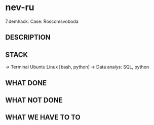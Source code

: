 # nev-ru
7.demhack. Case: Roscomsvoboda

DESCRIPTION
-----------



STACK
-----------
 -> Terminal Ubuntu Linux [bash, python]
 -> Data analys: SQL, python




WHAT DONE
-----------

WHAT NOT DONE
-----------

WHAT WE HAVE TO TO
-----------
